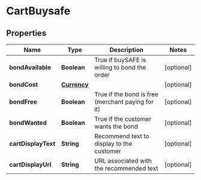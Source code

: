 
# CartBuysafe

## Properties
Name | Type | Description | Notes
------------ | ------------- | ------------- | -------------
**bondAvailable** | **Boolean** | True if buySAFE is willing to bond the order |  [optional]
**bondCost** | [**Currency**](Currency.md) |  |  [optional]
**bondFree** | **Boolean** | True if the bond is free (merchant paying for it) |  [optional]
**bondWanted** | **Boolean** | True if the customer wants the bond |  [optional]
**cartDisplayText** | **String** | Recommend text to display to the customer |  [optional]
**cartDisplayUrl** | **String** | URL associated with the recommended text |  [optional]



